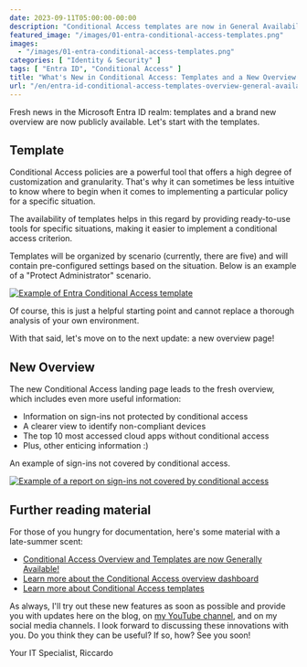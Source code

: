 ```yaml
---
date: 2023-09-11T05:00:00-00:00
description: "Conditional Access templates are now in General Availability: a great help for quickly implementing criteria and covering every situation. Additionally, a brand new overview with interesting information."
featured_image: "/images/01-entra-conditional-access-templates.png"
images:
  - "/images/01-entra-conditional-access-templates.png"
categories: [ "Identity & Security" ]
tags: [ "Entra ID", "Conditional Access" ]
title: "What's New in Conditional Access: Templates and a New Overview Available"
url: "/en/entra-id-conditional-access-templates-overview-general-availability"
---
```

Fresh news in the Microsoft Entra ID realm: templates and a brand new overview are now publicly available. Let's start with the templates.

## Template
Conditional Access policies are a powerful tool that offers a high degree of customization and granularity. That's why it can sometimes be less intuitive to know where to begin when it comes to implementing a particular policy for a specific situation.

The availability of templates helps in this regard by providing ready-to-use tools for specific situations, making it easier to implement a conditional access criterion.

Templates will be organized by scenario (currently, there are five) and will contain pre-configured settings based on the situation. Below is an example of a "Protect Administrator" scenario.

[![Example of Entra Conditional Access template](/images/01-entra-conditional-access-templates.png)](/images/01-entra-conditional-access-templates.png)

Of course, this is just a helpful starting point and cannot replace a thorough analysis of your own environment.

With that said, let's move on to the next update: a new overview page!

## New Overview
The new Conditional Access landing page leads to the fresh overview, which includes even more useful information:
- Information on sign-ins not protected by conditional access
- A clearer view to identify non-compliant devices
- The top 10 most accessed cloud apps without conditional access
- Plus, other enticing information :)

An example of sign-ins not covered by conditional access.

[![Example of a report on sign-ins not covered by conditional access](/images/02-entra-conditional-access-overview.png)](/images/02-entra-conditional-access-overview.png)

## Further reading material
For those of you hungry for documentation, here's some material with a late-summer scent:
- [Conditional Access Overview and Templates are now Generally Available!](https://techcommunity.microsoft.com/t5/microsoft-entra-azure-ad-blog/conditional-access-overview-and-templates-are-now-generally/ba-p/3888722)
- [Learn more about the Conditional Access overview dashboard](https://aka.ms/CAOverviewDashboard)
- [Learn more about Conditional Access templates](https://aka.ms/ConditionalAccessTemplateDocs)

As always, I'll try out these new features as soon as possible and provide you with updates here on the blog, on [my YouTube channel](https://youtube.com/@itspecialistcloud), and on my social media channels. I look forward to discussing these innovations with you. Do you think they can be useful? If so, how? See you soon!

Your IT Specialist, Riccardo